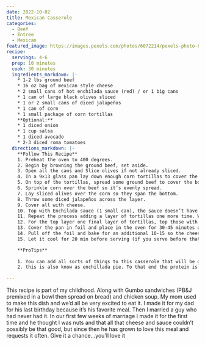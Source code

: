 ```yaml
---
date: 2022-10-02
title: Mexican Casserole
categories:
  - Beef
  - Entree
  - Mexican
featured_image: https://images.pexels.com/photos/6072214/pexels-photo-6072214.jpeg?auto=compress&cs=tinysrgb&w=1260&h=750&dpr=2
recipe:
  servings: 4-6
  prep: 10 minutes
  cook: 30 minutes
  ingredients_markdown: |-
    * 1-2 lbs ground beef
    * 16 oz bag of mexican style cheese
    * 2 small cans of hot enchilada sauce (red) / or 1 big cans
    * 1 can of large black olives sliced
    * 1 or 2 small cans of diced jalapeños
    * 1 can of corn
    * 1 small package of corn tortillas
    **Optional:**
    * 1 diced onion
    * 1 cup salsa
    * 1 diced avocado
    * 2-3 diced roma tomatoes
  directions_markdown: |-
    **Follow This Recipe**
    1. Preheat the oven to 400 degrees. 
    2. Begin by browning the ground beef, set aside. 
    3. Open all the cans and Slice olives if not already sliced. 
    4. In a 9×13 glass pan lay down enough corn tortillas to cover the bottom one time. 
    5. On top of the tortillas, spread some ground beef to cover the bottom (you can leave some space since there will be two layers). 
    6. Sprinkle corn over the beef so it’s evenly spread. 
    7. Lay sliced olives over the corn so they span the bottom. 
    8. Throw some diced jalapeños across the layer. 
    9. Cover all with cheese. 
    10. Top with Enchilada sauce (1 small can), the sauce doesn’t have to drench, just season. 
    11. Repeat the process adding a layer of tortillas one more time. When finished with your second layer you may have used all of the ground beef, corn and 1 small can of the enchilada sauce. 
    12. For the top layer one final layer of tortillas, top those with cheese, jalapeños, olives and cheese. Finish off with the last can of sauce.
    13. Cover the pan in foil and place in the oven for 30-45 minutes or until you can see bubbles rising in the bottom of the pan from the sauce. 
    14. Pull off the foil and bake for an additional 10-15 so the cheese on top gets crispy. 
    15. Let it cool for 20 min before serving (if you serve before that, serve it in a bowl. It’ll taste great, but it’ll be mushy)

    **ProTips**
    
    1. You can add all sorts of things to this casserole that will be great. Onions with the ground beef, avocados and diced roma tomatoes are good addition. This dish is a lot like pizza, you can add lots of different things to it and it’s almost better reheated from the refrigerator the next day. Hope you like it.
    2. this is also know as enchillada pie. To that end the protein is up for change. chicken, carnitas, vegetarian...doesn't matter, your choice.
    
---
```

This recipe is part of my childhood. Along with Gumbo sandwiches (PB&J premixed in a bowl then spread on bread) and chicken soup. My mom used to make this dish and we’d all be very excited to eat it. I made it for my dad for his last birthday because it’s his favorite meal. Then I married a guy who had never had it. In our first few weeks of marriage I made it for the first time and he thought I was nuts and that all that cheese and sauce couldn’t possibly be that good, but since then he has grown to love this meal and requests it often. Give it a chance…you’ll love it